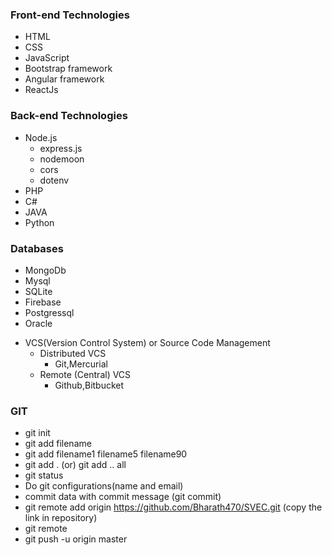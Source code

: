 ### Front-end Technologies

- HTML
- CSS
- JavaScript
- Bootstrap framework
- Angular framework
- ReactJs

### Back-end Technologies

- Node.js
	- express.js
	- nodemoon
	- cors
	- dotenv
- PHP
- C#
- JAVA
- Python

### Databases

- MongoDb
- Mysql
- SQLite
- Firebase
- Postgressql
- Oracle

+ VCS(Version Control System) or Source Code Management
	- Distributed VCS
		- Git,Mercurial
	- Remote (Central) VCS
		- Github,Bitbucket

### GIT

- git init
- git add filename
- git add filename1 filename5 filename90
- git add .  (or) git add .. all 
- git status
- Do git configurations(name and email)
- commit data with commit message  (git commit)
-  git remote add origin https://github.com/Bharath470/SVEC.git (copy the link in repository)
-  git remote
- git push -u origin master
